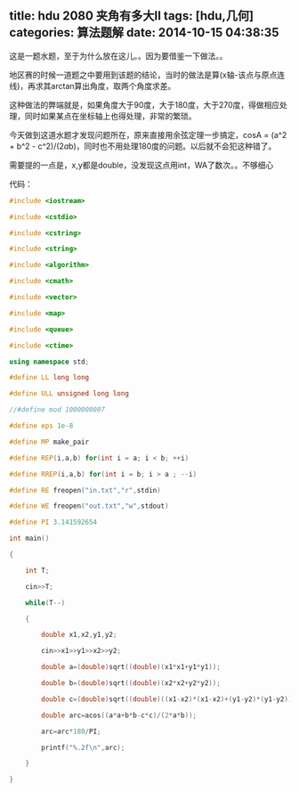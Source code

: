 title: hdu 2080 夹角有多大II
tags: [hdu,几何]
categories: 算法题解
date: 2014-10-15 04:38:35
---

<span style="white-space:pre"></span>这是一题水题，至于为什么放在这儿。。因为要借鉴一下做法。。

<span style="white-space:pre"></span>地区赛的时候一道题之中要用到该题的结论，当时的做法是算(x轴-该点与原点连线)，再求其arctan算出角度，取两个角度求差。

<span style="white-space:pre"></span>这种做法的弊端就是，如果角度大于90度，大于180度，大于270度，得做相应处理，同时如果某点在坐标轴上也得处理，非常的繁琐。

<span style="white-space:pre"></span>今天做到这道水题才发现问题所在，原来直接用余弦定理一步搞定，cosA = (a^2 + b^2 - c^2)/(2*a*b)，同时也不用处理180度的问题。以后就不会犯这种错了。

<span style="white-space:pre"></span>需要提的一点是，x,y都是double，没发现这点用int，WA了数次。。不够细心

<!--more-->

<span style="white-space:pre"></span>代码：

```cpp
#include <iostream>

#include <cstdio>

#include <cstring>

#include <string>

#include <algorithm>

#include <cmath>

#include <vector>

#include <map>

#include <queue>

#include <ctime>

using namespace std;

#define LL long long

#define ULL unsigned long long

//#define mod 1000000007

#define eps 1e-8

#define MP make_pair

#define REP(i,a,b) for(int i = a; i < b; ++i)

#define RREP(i,a,b) for(int i = b; i > a ; --i)

#define RE freopen("in.txt","r",stdin)

#define WE freopen("out.txt","w",stdout) 

#define PI 3.141592654

int main()

{

	int T;

	cin>>T;

	while(T--)

	{

		double x1,x2,y1,y2;

		cin>>x1>>y1>>x2>>y2;

		double a=(double)sqrt((double)(x1*x1+y1*y1));

		double b=(double)sqrt((double)(x2*x2+y2*y2));

		double c=(double)sqrt((double)((x1-x2)*(x1-x2)+(y1-y2)*(y1-y2)));

		double arc=acos((a*a+b*b-c*c)/(2*a*b));

		arc=arc*180/PI;

		printf("%.2f\n",arc);

	}

}
```